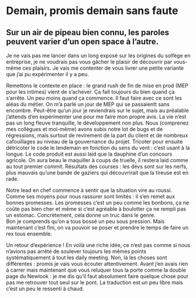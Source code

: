 # Demain, promis demain sans faute
## Sur un air de pipeau bien connu, les paroles peuvent varier d’un open space à l’autre.

Je ne vais pas me lancer dans un long exposé sur les origines du solfège en entreprise, je ne voudrais pas vous gâcher le plaisir de découvrir par vous-même ces plaisirs. Je vais me contenter de vous livrer une petite variante que j’ai pu expérimenter il y a peu. 

Remettons le contexte en place : le grand rush de fin de mise en prod (MEP pour les intimes) vient de s’achever. Ça fait toujours du bien quand ça s’arrête. Un peu moins quand ça commence. Il faut faire avec ce sont les aléas du métier. On m’a parlé un jour de MEP qui se passaientt sans encombre. Peut-être qu’un jour je reviendrais sur le sujet, mais au préalable j’attends d’en expérimenter une pour me faire mon propre avis.
La vie n’est pas un long fleuve tranquille, le développement non plus. Nous (comprenez mes collègues et moi-même) avons subis notre lot de bugs et de régressions, mais surtout de revirement de la part du client et de nombreux cafouillages au niveau de la gouvernance du projet. Tricoter pour ensuite détricoter le code le lendemain en fonction du sens du vent : c’est usant à la longue. Le code produit est aussi laid que la dauphine d’un concours agricole. On aura beau le maquiller à coups de truelle, il restera laid comme au tout premier commit. Résultats des courses : les dévs sont sur les nerfs, plus mauvais qu’une bande de gaziers qui découvrirait que la tireuse est en rade.

Notre lead en chef commence à sentir que la situation vire au roussi. Comme ses moyens pour nous rassurer sont limités : il s’en remet aux bonnes promesses. Les promesses c’est un peu comme les bonbons, ça ne coûte pas bien cher et même si c’est agréable à boulotter ça ne rempli pas un estomac. Concrètement, cela donne un truc dans le genre.   
Bon je comprends qu’on a tous bossé un peu sous pression. Mais maintenant c’est fini, on va pouvoir se poser et prendre le temps de faire un rex tous ensemble. 

Un retour d’expérience ! En voilà une riche idée, ce n’est pas comme si nous n’avions pas arrêté de soulever toujours les mêmes points systématiquement à tout les daily meeting. Non, là les choses sont différentes : promis je vais vous écouter attentivement. Avant j’en avais rien à carrer mais maintenant que vous reluquer tous la porte comme la double page du Newlook : je me dis qu’il faut absolument faire quelque chose pour pas me retrouver tout seul sur le pont. La traduction est un peu libre mais c’est un peu le ressenti à chaud.
